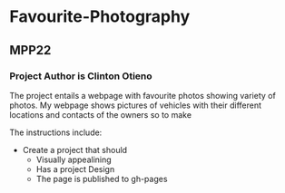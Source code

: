 # Favourite-Photography
## MPP22

### Project Author is Clinton Otieno

The project entails a webpage with favourite photos showing variety of photos.
My webpage shows pictures of vehicles with their different locations and contacts of the owners so to make


The instructions include: 
  - Create a project that should 
    - Visually appealining 
    - Has a project Design
    - The page is published to gh-pages
